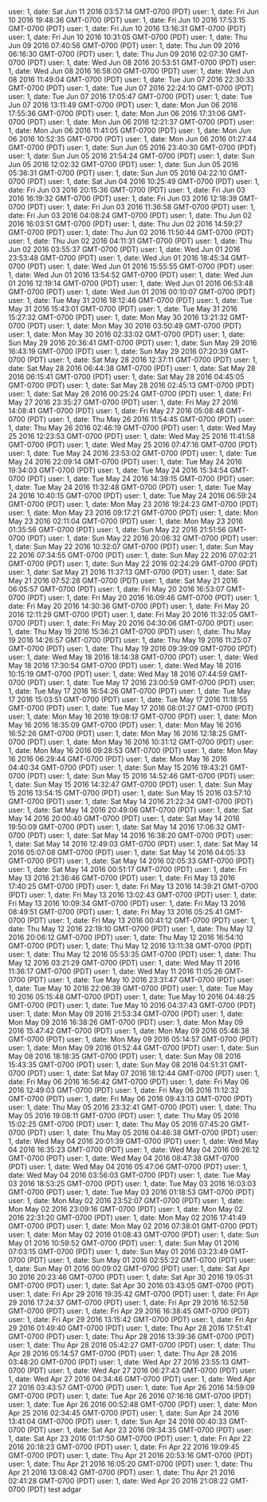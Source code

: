 user: 1, date: Sat Jun 11 2016 03:57:14 GMT-0700 (PDT)
user: 1, date: Fri Jun 10 2016 19:48:36 GMT-0700 (PDT)
user: 1, date: Fri Jun 10 2016 17:53:15 GMT-0700 (PDT)
user: 1, date: Fri Jun 10 2016 13:16:31 GMT-0700 (PDT)
user: 1, date: Fri Jun 10 2016 10:31:05 GMT-0700 (PDT)
user: 1, date: Thu Jun 09 2016 07:40:56 GMT-0700 (PDT)
user: 1, date: Thu Jun 09 2016 06:16:30 GMT-0700 (PDT)
user: 1, date: Thu Jun 09 2016 02:07:30 GMT-0700 (PDT)
user: 1, date: Wed Jun 08 2016 20:53:51 GMT-0700 (PDT)
user: 1, date: Wed Jun 08 2016 16:58:00 GMT-0700 (PDT)
user: 1, date: Wed Jun 08 2016 11:49:04 GMT-0700 (PDT)
user: 1, date: Tue Jun 07 2016 22:30:33 GMT-0700 (PDT)
user: 1, date: Tue Jun 07 2016 22:24:10 GMT-0700 (PDT)
user: 1, date: Tue Jun 07 2016 17:05:47 GMT-0700 (PDT)
user: 1, date: Tue Jun 07 2016 13:11:49 GMT-0700 (PDT)
user: 1, date: Mon Jun 06 2016 17:55:36 GMT-0700 (PDT)
user: 1, date: Mon Jun 06 2016 17:31:06 GMT-0700 (PDT)
user: 1, date: Mon Jun 06 2016 12:21:37 GMT-0700 (PDT)
user: 1, date: Mon Jun 06 2016 11:41:05 GMT-0700 (PDT)
user: 1, date: Mon Jun 06 2016 10:52:35 GMT-0700 (PDT)
user: 1, date: Mon Jun 06 2016 01:27:44 GMT-0700 (PDT)
user: 1, date: Sun Jun 05 2016 23:40:30 GMT-0700 (PDT)
user: 1, date: Sun Jun 05 2016 21:54:24 GMT-0700 (PDT)
user: 1, date: Sun Jun 05 2016 12:02:32 GMT-0700 (PDT)
user: 1, date: Sun Jun 05 2016 05:36:31 GMT-0700 (PDT)
user: 1, date: Sun Jun 05 2016 04:22:10 GMT-0700 (PDT)
user: 1, date: Sat Jun 04 2016 10:25:49 GMT-0700 (PDT)
user: 1, date: Fri Jun 03 2016 20:15:36 GMT-0700 (PDT)
user: 1, date: Fri Jun 03 2016 16:19:32 GMT-0700 (PDT)
user: 1, date: Fri Jun 03 2016 12:18:39 GMT-0700 (PDT)
user: 1, date: Fri Jun 03 2016 11:36:58 GMT-0700 (PDT)
user: 1, date: Fri Jun 03 2016 04:08:24 GMT-0700 (PDT)
user: 1, date: Thu Jun 02 2016 16:03:51 GMT-0700 (PDT)
user: 1, date: Thu Jun 02 2016 14:59:27 GMT-0700 (PDT)
user: 1, date: Thu Jun 02 2016 11:50:44 GMT-0700 (PDT)
user: 1, date: Thu Jun 02 2016 04:11:31 GMT-0700 (PDT)
user: 1, date: Thu Jun 02 2016 03:55:37 GMT-0700 (PDT)
user: 1, date: Wed Jun 01 2016 23:53:48 GMT-0700 (PDT)
user: 1, date: Wed Jun 01 2016 18:45:34 GMT-0700 (PDT)
user: 1, date: Wed Jun 01 2016 15:55:55 GMT-0700 (PDT)
user: 1, date: Wed Jun 01 2016 13:54:52 GMT-0700 (PDT)
user: 1, date: Wed Jun 01 2016 12:19:14 GMT-0700 (PDT)
user: 1, date: Wed Jun 01 2016 06:53:48 GMT-0700 (PDT)
user: 1, date: Wed Jun 01 2016 00:10:07 GMT-0700 (PDT)
user: 1, date: Tue May 31 2016 18:12:46 GMT-0700 (PDT)
user: 1, date: Tue May 31 2016 15:43:01 GMT-0700 (PDT)
user: 1, date: Tue May 31 2016 15:27:32 GMT-0700 (PDT)
user: 1, date: Mon May 30 2016 13:21:32 GMT-0700 (PDT)
user: 1, date: Mon May 30 2016 03:50:49 GMT-0700 (PDT)
user: 1, date: Mon May 30 2016 02:33:02 GMT-0700 (PDT)
user: 1, date: Sun May 29 2016 20:36:41 GMT-0700 (PDT)
user: 1, date: Sun May 29 2016 16:43:19 GMT-0700 (PDT)
user: 1, date: Sun May 29 2016 07:20:39 GMT-0700 (PDT)
user: 1, date: Sat May 28 2016 12:37:11 GMT-0700 (PDT)
user: 1, date: Sat May 28 2016 06:44:38 GMT-0700 (PDT)
user: 1, date: Sat May 28 2016 06:15:41 GMT-0700 (PDT)
user: 1, date: Sat May 28 2016 04:45:05 GMT-0700 (PDT)
user: 1, date: Sat May 28 2016 02:45:13 GMT-0700 (PDT)
user: 1, date: Sat May 28 2016 00:25:24 GMT-0700 (PDT)
user: 1, date: Fri May 27 2016 23:35:27 GMT-0700 (PDT)
user: 1, date: Fri May 27 2016 14:08:41 GMT-0700 (PDT)
user: 1, date: Fri May 27 2016 05:08:48 GMT-0700 (PDT)
user: 1, date: Thu May 26 2016 11:54:45 GMT-0700 (PDT)
user: 1, date: Thu May 26 2016 02:46:19 GMT-0700 (PDT)
user: 1, date: Wed May 25 2016 12:23:53 GMT-0700 (PDT)
user: 1, date: Wed May 25 2016 11:41:58 GMT-0700 (PDT)
user: 1, date: Wed May 25 2016 07:47:16 GMT-0700 (PDT)
user: 1, date: Tue May 24 2016 23:53:02 GMT-0700 (PDT)
user: 1, date: Tue May 24 2016 22:09:14 GMT-0700 (PDT)
user: 1, date: Tue May 24 2016 19:34:03 GMT-0700 (PDT)
user: 1, date: Tue May 24 2016 15:34:54 GMT-0700 (PDT)
user: 1, date: Tue May 24 2016 14:39:15 GMT-0700 (PDT)
user: 1, date: Tue May 24 2016 11:32:48 GMT-0700 (PDT)
user: 1, date: Tue May 24 2016 10:40:15 GMT-0700 (PDT)
user: 1, date: Tue May 24 2016 06:59:24 GMT-0700 (PDT)
user: 1, date: Mon May 23 2016 19:24:23 GMT-0700 (PDT)
user: 1, date: Mon May 23 2016 09:17:21 GMT-0700 (PDT)
user: 1, date: Mon May 23 2016 02:11:04 GMT-0700 (PDT)
user: 1, date: Mon May 23 2016 01:35:56 GMT-0700 (PDT)
user: 1, date: Sun May 22 2016 21:51:56 GMT-0700 (PDT)
user: 1, date: Sun May 22 2016 20:06:32 GMT-0700 (PDT)
user: 1, date: Sun May 22 2016 10:32:07 GMT-0700 (PDT)
user: 1, date: Sun May 22 2016 07:34:55 GMT-0700 (PDT)
user: 1, date: Sun May 22 2016 07:02:21 GMT-0700 (PDT)
user: 1, date: Sun May 22 2016 02:24:29 GMT-0700 (PDT)
user: 1, date: Sat May 21 2016 11:37:13 GMT-0700 (PDT)
user: 1, date: Sat May 21 2016 07:52:28 GMT-0700 (PDT)
user: 1, date: Sat May 21 2016 06:05:57 GMT-0700 (PDT)
user: 1, date: Fri May 20 2016 16:53:07 GMT-0700 (PDT)
user: 1, date: Fri May 20 2016 16:09:46 GMT-0700 (PDT)
user: 1, date: Fri May 20 2016 14:30:36 GMT-0700 (PDT)
user: 1, date: Fri May 20 2016 12:11:29 GMT-0700 (PDT)
user: 1, date: Fri May 20 2016 11:32:05 GMT-0700 (PDT)
user: 1, date: Fri May 20 2016 04:30:06 GMT-0700 (PDT)
user: 1, date: Thu May 19 2016 15:36:21 GMT-0700 (PDT)
user: 1, date: Thu May 19 2016 14:26:57 GMT-0700 (PDT)
user: 1, date: Thu May 19 2016 11:25:07 GMT-0700 (PDT)
user: 1, date: Thu May 19 2016 09:39:09 GMT-0700 (PDT)
user: 1, date: Wed May 18 2016 18:14:38 GMT-0700 (PDT)
user: 1, date: Wed May 18 2016 17:30:54 GMT-0700 (PDT)
user: 1, date: Wed May 18 2016 10:15:19 GMT-0700 (PDT)
user: 1, date: Wed May 18 2016 07:44:59 GMT-0700 (PDT)
user: 1, date: Tue May 17 2016 23:00:59 GMT-0700 (PDT)
user: 1, date: Tue May 17 2016 16:54:26 GMT-0700 (PDT)
user: 1, date: Tue May 17 2016 15:03:51 GMT-0700 (PDT)
user: 1, date: Tue May 17 2016 11:18:55 GMT-0700 (PDT)
user: 1, date: Tue May 17 2016 08:01:27 GMT-0700 (PDT)
user: 1, date: Mon May 16 2016 19:08:17 GMT-0700 (PDT)
user: 1, date: Mon May 16 2016 18:35:09 GMT-0700 (PDT)
user: 1, date: Mon May 16 2016 16:52:26 GMT-0700 (PDT)
user: 1, date: Mon May 16 2016 12:18:25 GMT-0700 (PDT)
user: 1, date: Mon May 16 2016 10:31:12 GMT-0700 (PDT)
user: 1, date: Mon May 16 2016 09:28:53 GMT-0700 (PDT)
user: 1, date: Mon May 16 2016 06:29:44 GMT-0700 (PDT)
user: 1, date: Mon May 16 2016 04:40:34 GMT-0700 (PDT)
user: 1, date: Sun May 15 2016 19:43:21 GMT-0700 (PDT)
user: 1, date: Sun May 15 2016 14:52:46 GMT-0700 (PDT)
user: 1, date: Sun May 15 2016 14:32:47 GMT-0700 (PDT)
user: 1, date: Sun May 15 2016 13:54:15 GMT-0700 (PDT)
user: 1, date: Sun May 15 2016 03:57:10 GMT-0700 (PDT)
user: 1, date: Sat May 14 2016 21:22:34 GMT-0700 (PDT)
user: 1, date: Sat May 14 2016 20:49:06 GMT-0700 (PDT)
user: 1, date: Sat May 14 2016 20:00:40 GMT-0700 (PDT)
user: 1, date: Sat May 14 2016 19:50:09 GMT-0700 (PDT)
user: 1, date: Sat May 14 2016 17:06:32 GMT-0700 (PDT)
user: 1, date: Sat May 14 2016 16:38:20 GMT-0700 (PDT)
user: 1, date: Sat May 14 2016 12:49:03 GMT-0700 (PDT)
user: 1, date: Sat May 14 2016 05:07:08 GMT-0700 (PDT)
user: 1, date: Sat May 14 2016 04:05:33 GMT-0700 (PDT)
user: 1, date: Sat May 14 2016 02:05:33 GMT-0700 (PDT)
user: 1, date: Sat May 14 2016 00:51:17 GMT-0700 (PDT)
user: 1, date: Fri May 13 2016 21:36:46 GMT-0700 (PDT)
user: 1, date: Fri May 13 2016 17:40:25 GMT-0700 (PDT)
user: 1, date: Fri May 13 2016 14:39:21 GMT-0700 (PDT)
user: 1, date: Fri May 13 2016 13:02:43 GMT-0700 (PDT)
user: 1, date: Fri May 13 2016 10:09:34 GMT-0700 (PDT)
user: 1, date: Fri May 13 2016 08:49:51 GMT-0700 (PDT)
user: 1, date: Fri May 13 2016 05:25:41 GMT-0700 (PDT)
user: 1, date: Fri May 13 2016 00:41:12 GMT-0700 (PDT)
user: 1, date: Thu May 12 2016 22:19:10 GMT-0700 (PDT)
user: 1, date: Thu May 12 2016 20:06:12 GMT-0700 (PDT)
user: 1, date: Thu May 12 2016 16:54:10 GMT-0700 (PDT)
user: 1, date: Thu May 12 2016 13:11:38 GMT-0700 (PDT)
user: 1, date: Thu May 12 2016 05:53:35 GMT-0700 (PDT)
user: 1, date: Thu May 12 2016 03:21:29 GMT-0700 (PDT)
user: 1, date: Wed May 11 2016 11:36:17 GMT-0700 (PDT)
user: 1, date: Wed May 11 2016 11:05:26 GMT-0700 (PDT)
user: 1, date: Tue May 10 2016 23:31:47 GMT-0700 (PDT)
user: 1, date: Tue May 10 2016 22:06:39 GMT-0700 (PDT)
user: 1, date: Tue May 10 2016 05:15:48 GMT-0700 (PDT)
user: 1, date: Tue May 10 2016 04:48:25 GMT-0700 (PDT)
user: 1, date: Tue May 10 2016 04:37:43 GMT-0700 (PDT)
user: 1, date: Mon May 09 2016 21:53:34 GMT-0700 (PDT)
user: 1, date: Mon May 09 2016 16:38:26 GMT-0700 (PDT)
user: 1, date: Mon May 09 2016 15:47:42 GMT-0700 (PDT)
user: 1, date: Mon May 09 2016 05:48:38 GMT-0700 (PDT)
user: 1, date: Mon May 09 2016 05:14:57 GMT-0700 (PDT)
user: 1, date: Mon May 09 2016 01:52:44 GMT-0700 (PDT)
user: 1, date: Sun May 08 2016 18:18:35 GMT-0700 (PDT)
user: 1, date: Sun May 08 2016 15:43:35 GMT-0700 (PDT)
user: 1, date: Sun May 08 2016 04:51:31 GMT-0700 (PDT)
user: 1, date: Sat May 07 2016 18:12:44 GMT-0700 (PDT)
user: 1, date: Fri May 06 2016 16:56:42 GMT-0700 (PDT)
user: 1, date: Fri May 06 2016 12:49:03 GMT-0700 (PDT)
user: 1, date: Fri May 06 2016 11:12:32 GMT-0700 (PDT)
user: 1, date: Fri May 06 2016 09:43:13 GMT-0700 (PDT)
user: 1, date: Thu May 05 2016 23:32:41 GMT-0700 (PDT)
user: 1, date: Thu May 05 2016 19:08:11 GMT-0700 (PDT)
user: 1, date: Thu May 05 2016 15:02:25 GMT-0700 (PDT)
user: 1, date: Thu May 05 2016 07:45:20 GMT-0700 (PDT)
user: 1, date: Thu May 05 2016 04:46:38 GMT-0700 (PDT)
user: 1, date: Wed May 04 2016 20:01:39 GMT-0700 (PDT)
user: 1, date: Wed May 04 2016 16:35:23 GMT-0700 (PDT)
user: 1, date: Wed May 04 2016 09:26:12 GMT-0700 (PDT)
user: 1, date: Wed May 04 2016 08:47:38 GMT-0700 (PDT)
user: 1, date: Wed May 04 2016 05:47:06 GMT-0700 (PDT)
user: 1, date: Wed May 04 2016 03:56:03 GMT-0700 (PDT)
user: 1, date: Tue May 03 2016 18:53:25 GMT-0700 (PDT)
user: 1, date: Tue May 03 2016 16:03:03 GMT-0700 (PDT)
user: 1, date: Tue May 03 2016 01:18:53 GMT-0700 (PDT)
user: 1, date: Mon May 02 2016 23:52:07 GMT-0700 (PDT)
user: 1, date: Mon May 02 2016 23:09:16 GMT-0700 (PDT)
user: 1, date: Mon May 02 2016 22:31:20 GMT-0700 (PDT)
user: 1, date: Mon May 02 2016 17:41:49 GMT-0700 (PDT)
user: 1, date: Mon May 02 2016 07:38:01 GMT-0700 (PDT)
user: 1, date: Mon May 02 2016 01:08:43 GMT-0700 (PDT)
user: 1, date: Sun May 01 2016 10:59:52 GMT-0700 (PDT)
user: 1, date: Sun May 01 2016 07:03:15 GMT-0700 (PDT)
user: 1, date: Sun May 01 2016 03:23:49 GMT-0700 (PDT)
user: 1, date: Sun May 01 2016 02:55:22 GMT-0700 (PDT)
user: 1, date: Sun May 01 2016 00:09:02 GMT-0700 (PDT)
user: 1, date: Sat Apr 30 2016 20:23:46 GMT-0700 (PDT)
user: 1, date: Sat Apr 30 2016 19:05:31 GMT-0700 (PDT)
user: 1, date: Sat Apr 30 2016 03:43:05 GMT-0700 (PDT)
user: 1, date: Fri Apr 29 2016 19:35:42 GMT-0700 (PDT)
user: 1, date: Fri Apr 29 2016 17:24:37 GMT-0700 (PDT)
user: 1, date: Fri Apr 29 2016 16:52:58 GMT-0700 (PDT)
user: 1, date: Fri Apr 29 2016 16:38:45 GMT-0700 (PDT)
user: 1, date: Fri Apr 29 2016 13:15:42 GMT-0700 (PDT)
user: 1, date: Fri Apr 29 2016 01:49:40 GMT-0700 (PDT)
user: 1, date: Thu Apr 28 2016 17:51:41 GMT-0700 (PDT)
user: 1, date: Thu Apr 28 2016 13:39:36 GMT-0700 (PDT)
user: 1, date: Thu Apr 28 2016 05:42:27 GMT-0700 (PDT)
user: 1, date: Thu Apr 28 2016 05:14:57 GMT-0700 (PDT)
user: 1, date: Thu Apr 28 2016 03:48:20 GMT-0700 (PDT)
user: 1, date: Wed Apr 27 2016 23:55:13 GMT-0700 (PDT)
user: 1, date: Wed Apr 27 2016 06:27:43 GMT-0700 (PDT)
user: 1, date: Wed Apr 27 2016 04:34:46 GMT-0700 (PDT)
user: 1, date: Wed Apr 27 2016 03:43:57 GMT-0700 (PDT)
user: 1, date: Tue Apr 26 2016 14:59:09 GMT-0700 (PDT)
user: 1, date: Tue Apr 26 2016 07:16:16 GMT-0700 (PDT)
user: 1, date: Tue Apr 26 2016 00:52:48 GMT-0700 (PDT)
user: 1, date: Mon Apr 25 2016 02:34:45 GMT-0700 (PDT)
user: 1, date: Sun Apr 24 2016 13:41:04 GMT-0700 (PDT)
user: 1, date: Sun Apr 24 2016 00:40:33 GMT-0700 (PDT)
user: 1, date: Sat Apr 23 2016 09:34:35 GMT-0700 (PDT)
user: 1, date: Sat Apr 23 2016 01:17:50 GMT-0700 (PDT)
user: 1, date: Fri Apr 22 2016 20:18:23 GMT-0700 (PDT)
user: 1, date: Fri Apr 22 2016 19:09:45 GMT-0700 (PDT)
user: 1, date: Thu Apr 21 2016 20:53:16 GMT-0700 (PDT)
user: 1, date: Thu Apr 21 2016 16:05:20 GMT-0700 (PDT)
user: 1, date: Thu Apr 21 2016 13:08:42 GMT-0700 (PDT)
user: 1, date: Thu Apr 21 2016 02:41:28 GMT-0700 (PDT)
user: 1, date: Wed Apr 20 2016 21:08:22 GMT-0700 (PDT)
test adgar
